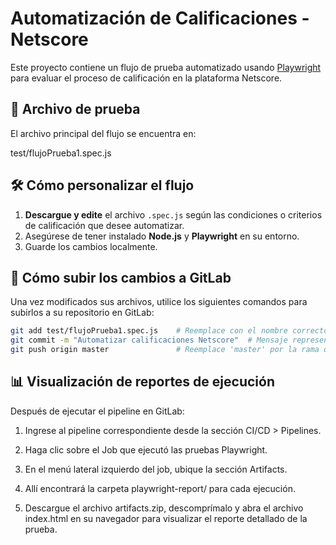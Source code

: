 # Automatización de Calificaciones - Netscore

Este proyecto contiene un flujo de prueba automatizado usando [Playwright](https://playwright.dev/) para evaluar el proceso de calificación en la plataforma Netscore.

## 📁 Archivo de prueba

El archivo principal del flujo se encuentra en:

test/flujoPrueba1.spec.js

## 🛠️ Cómo personalizar el flujo

1. **Descargue y edite** el archivo `.spec.js` según las condiciones o criterios de calificación que desee automatizar.
2. Asegúrese de tener instalado **Node.js** y **Playwright** en su entorno.
3. Guarde los cambios localmente.

## 🚀 Cómo subir los cambios a GitLab

Una vez modificados sus archivos, utilice los siguientes comandos para subirlos a su repositorio en GitLab:

```bash
git add test/flujoPrueba1.spec.js    # Reemplace con el nombre correcto si su archivo es distinto
git commit -m "Automatizar calificaciones Netscore"  # Mensaje representativo del commit
git push origin master               # Reemplace 'master' por la rama que esté usando si es otra


```
## 📊 Visualización de reportes de ejecución

Después de ejecutar el pipeline en GitLab:

1. Ingrese al pipeline correspondiente desde la sección CI/CD > Pipelines.
2. Haga clic sobre el Job que ejecutó las pruebas Playwright.
3. En el menú lateral izquierdo del job, ubique la sección Artifacts.
4. Allí encontrará la carpeta playwright-report/ para cada ejecución.

5. Descargue el archivo artifacts.zip, descomprímalo y abra el archivo index.html en su navegador para visualizar el reporte detallado de la prueba.
```
